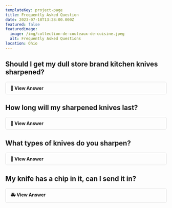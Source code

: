 ```yaml
---
templateKey: project-page
title: Frequently Asked Question
date: 2023-07-18T13:28:00.000Z
featured: false
featuredimage:
  image: /img/collection-de-couteaux-de-cuisine.jpeg
  alt: Frequently Asked Questions
location: Ohio
---
```

<style>
    details {
        border: 1px solid #e0e0e0;
        border-radius: 5px;
        margin-bottom: 15px;
        transition: background-color 0.3s;
    }
    details:hover {
        background-color: #f7f7f7;
    }
    summary {
        cursor: pointer;
        font-weight: bold;
        padding: 10px 15px;
        list-style: none;
    }
    details[open] summary {
        border-bottom: 1px solid #e0e0e0;
    }
    details p, details ul {
        padding: 10px 15px;
    }
</style>

## Should I get my dull store brand kitchen knives sharpened?

<details>
<summary>🔪 View Answer</summary>
<p>Yes! Even your store or no named brand knives deserve a good sharpening. Just because these knives were more cost-effective than purchasing more expensive knives, they are still typically made with quality steel.</p>
</details>

## How long will my sharpened knives last?

<details>
<summary>📅 View Answer</summary>
<p>It is recommended that you have your kitchen knives sharpened every six months if not more depending on usage. To get your knives in tip-top shape we recommend honing knives before use, always handwashing and drying your knives, and placing them directly into your knife block.</p>
</details>

## What types of knives do you sharpen?

<details>
<summary>🔧 View Answer</summary>
<ul>
    <li>Household kitchen knives including serrated like bread and steak knives.</li>
    <li>We also sharpen chef knives, paring knives, boning knives, and larger knives including meat cleavers.</li>
    <li>Outdoor knives including hunting and pocket knives</li>
    <li>Household kitchen scissors, fabric scissors, larger scissors over 5”.</li>
</ul>
<p>
<b>We Don’t Sharpen:</b>
<ul>
    <li>Ceramic Knives</li>
    <li>Pink scissors or shears</li>
    <li>Micro-Seriation knives</li>
    <li>Gardening tools (including saw blades, pruners, etc.)</li>
</ul>
</p>
<p>Still not sure if we sharpen your type of knife? Send a picture to us at <a href="mailto:info@knifely.com">info@knifely.com</a>.</p>
</details>

## My knife has a chip in it, can I send it in?

<details>
<summary>🚑 View Answer</summary>
<p>Yes! Here at Knifely, our expert knife sharpeners are able to grind out nicks and chips at an additional fee starting at $5 as this is not a standard service included with your knife sharpening package. We will contact you via the email address provided regarding additional charges.</p>
<p>If you have any questions regarding the knives you are sending in, please contact us at <a href="mailto:info@knifely.com">info@knifely.com</a>.</p>
</details>

